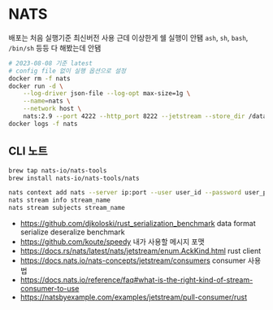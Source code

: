 # NATS

배포는 처음 실행기준 최신버전 사용 근데 이상한게 쉘 실행이 안됌 `ash`, `sh`, `bash`, `/bin/sh` 등등 다 해봤는데 안됌

```bash
# 2023-08-08 기준 latest
# config file 없이 실행 옵션으로 설정
docker rm -f nats
docker run -d \
    --log-driver json-file --log-opt max-size=1g \
    --name=nats \
    --network host \
    nats:2.9 --port 4222 --http_port 8222 --jetstream --store_dir /data --user test --pass test-test-test
docker logs -f nats
```

## CLI 노트

```bash
brew tap nats-io/nats-tools
brew install nats-io/nats-tools/nats

nats context add nats --server ip:port --user user_id --password user_pwd --description "NATS Demo" --select
nats stream info stream_name
nats stream subjects stream_name
```

- <https://github.com/djkoloski/rust_serialization_benchmark> data format serialize deseralize benchmark
- <https://github.com/koute/speedy> 내가 사용할 메시지 포맷
- <https://docs.rs/nats/latest/nats/jetstream/enum.AckKind.html> rust client
- <https://docs.nats.io/nats-concepts/jetstream/consumers> consumer 사용법
- <https://docs.nats.io/reference/faq#what-is-the-right-kind-of-stream-consumer-to-use>
- <https://natsbyexample.com/examples/jetstream/pull-consumer/rust>
